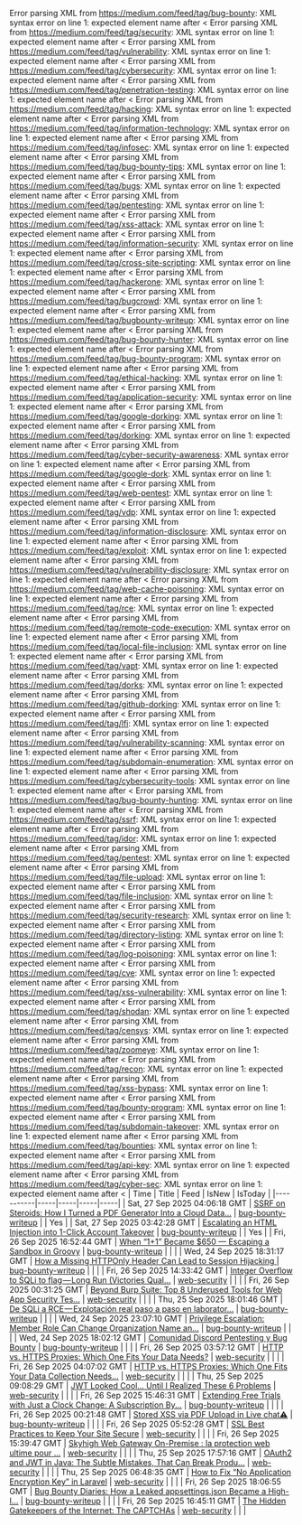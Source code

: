 Error parsing XML from https://medium.com/feed/tag/bug-bounty: XML syntax error on line 1: expected element name after <
Error parsing XML from https://medium.com/feed/tag/security: XML syntax error on line 1: expected element name after <
Error parsing XML from https://medium.com/feed/tag/vulnerability: XML syntax error on line 1: expected element name after <
Error parsing XML from https://medium.com/feed/tag/cybersecurity: XML syntax error on line 1: expected element name after <
Error parsing XML from https://medium.com/feed/tag/penetration-testing: XML syntax error on line 1: expected element name after <
Error parsing XML from https://medium.com/feed/tag/hacking: XML syntax error on line 1: expected element name after <
Error parsing XML from https://medium.com/feed/tag/information-technology: XML syntax error on line 1: expected element name after <
Error parsing XML from https://medium.com/feed/tag/infosec: XML syntax error on line 1: expected element name after <
Error parsing XML from https://medium.com/feed/tag/bug-bounty-tips: XML syntax error on line 1: expected element name after <
Error parsing XML from https://medium.com/feed/tag/bugs: XML syntax error on line 1: expected element name after <
Error parsing XML from https://medium.com/feed/tag/pentesting: XML syntax error on line 1: expected element name after <
Error parsing XML from https://medium.com/feed/tag/xss-attack: XML syntax error on line 1: expected element name after <
Error parsing XML from https://medium.com/feed/tag/information-security: XML syntax error on line 1: expected element name after <
Error parsing XML from https://medium.com/feed/tag/cross-site-scripting: XML syntax error on line 1: expected element name after <
Error parsing XML from https://medium.com/feed/tag/hackerone: XML syntax error on line 1: expected element name after <
Error parsing XML from https://medium.com/feed/tag/bugcrowd: XML syntax error on line 1: expected element name after <
Error parsing XML from https://medium.com/feed/tag/bugbounty-writeup: XML syntax error on line 1: expected element name after <
Error parsing XML from https://medium.com/feed/tag/bug-bounty-hunter: XML syntax error on line 1: expected element name after <
Error parsing XML from https://medium.com/feed/tag/bug-bounty-program: XML syntax error on line 1: expected element name after <
Error parsing XML from https://medium.com/feed/tag/ethical-hacking: XML syntax error on line 1: expected element name after <
Error parsing XML from https://medium.com/feed/tag/application-security: XML syntax error on line 1: expected element name after <
Error parsing XML from https://medium.com/feed/tag/google-dorking: XML syntax error on line 1: expected element name after <
Error parsing XML from https://medium.com/feed/tag/dorking: XML syntax error on line 1: expected element name after <
Error parsing XML from https://medium.com/feed/tag/cyber-security-awareness: XML syntax error on line 1: expected element name after <
Error parsing XML from https://medium.com/feed/tag/google-dork: XML syntax error on line 1: expected element name after <
Error parsing XML from https://medium.com/feed/tag/web-pentest: XML syntax error on line 1: expected element name after <
Error parsing XML from https://medium.com/feed/tag/vdp: XML syntax error on line 1: expected element name after <
Error parsing XML from https://medium.com/feed/tag/information-disclosure: XML syntax error on line 1: expected element name after <
Error parsing XML from https://medium.com/feed/tag/exploit: XML syntax error on line 1: expected element name after <
Error parsing XML from https://medium.com/feed/tag/vulnerability-disclosure: XML syntax error on line 1: expected element name after <
Error parsing XML from https://medium.com/feed/tag/web-cache-poisoning: XML syntax error on line 1: expected element name after <
Error parsing XML from https://medium.com/feed/tag/rce: XML syntax error on line 1: expected element name after <
Error parsing XML from https://medium.com/feed/tag/remote-code-execution: XML syntax error on line 1: expected element name after <
Error parsing XML from https://medium.com/feed/tag/local-file-inclusion: XML syntax error on line 1: expected element name after <
Error parsing XML from https://medium.com/feed/tag/vapt: XML syntax error on line 1: expected element name after <
Error parsing XML from https://medium.com/feed/tag/dorks: XML syntax error on line 1: expected element name after <
Error parsing XML from https://medium.com/feed/tag/github-dorking: XML syntax error on line 1: expected element name after <
Error parsing XML from https://medium.com/feed/tag/lfi: XML syntax error on line 1: expected element name after <
Error parsing XML from https://medium.com/feed/tag/vulnerability-scanning: XML syntax error on line 1: expected element name after <
Error parsing XML from https://medium.com/feed/tag/subdomain-enumeration: XML syntax error on line 1: expected element name after <
Error parsing XML from https://medium.com/feed/tag/cybersecurity-tools: XML syntax error on line 1: expected element name after <
Error parsing XML from https://medium.com/feed/tag/bug-bounty-hunting: XML syntax error on line 1: expected element name after <
Error parsing XML from https://medium.com/feed/tag/ssrf: XML syntax error on line 1: expected element name after <
Error parsing XML from https://medium.com/feed/tag/idor: XML syntax error on line 1: expected element name after <
Error parsing XML from https://medium.com/feed/tag/pentest: XML syntax error on line 1: expected element name after <
Error parsing XML from https://medium.com/feed/tag/file-upload: XML syntax error on line 1: expected element name after <
Error parsing XML from https://medium.com/feed/tag/file-inclusion: XML syntax error on line 1: expected element name after <
Error parsing XML from https://medium.com/feed/tag/security-research: XML syntax error on line 1: expected element name after <
Error parsing XML from https://medium.com/feed/tag/directory-listing: XML syntax error on line 1: expected element name after <
Error parsing XML from https://medium.com/feed/tag/log-poisoning: XML syntax error on line 1: expected element name after <
Error parsing XML from https://medium.com/feed/tag/cve: XML syntax error on line 1: expected element name after <
Error parsing XML from https://medium.com/feed/tag/xss-vulnerability: XML syntax error on line 1: expected element name after <
Error parsing XML from https://medium.com/feed/tag/shodan: XML syntax error on line 1: expected element name after <
Error parsing XML from https://medium.com/feed/tag/censys: XML syntax error on line 1: expected element name after <
Error parsing XML from https://medium.com/feed/tag/zoomeye: XML syntax error on line 1: expected element name after <
Error parsing XML from https://medium.com/feed/tag/recon: XML syntax error on line 1: expected element name after <
Error parsing XML from https://medium.com/feed/tag/xss-bypass: XML syntax error on line 1: expected element name after <
Error parsing XML from https://medium.com/feed/tag/bounty-program: XML syntax error on line 1: expected element name after <
Error parsing XML from https://medium.com/feed/tag/subdomain-takeover: XML syntax error on line 1: expected element name after <
Error parsing XML from https://medium.com/feed/tag/bounties: XML syntax error on line 1: expected element name after <
Error parsing XML from https://medium.com/feed/tag/api-key: XML syntax error on line 1: expected element name after <
Error parsing XML from https://medium.com/feed/tag/cyber-sec: XML syntax error on line 1: expected element name after <
| Time | Title | Feed | IsNew | IsToday |
|-----------|-----|-----|-----|-----|
| Sat, 27 Sep 2025 04:06:18 GMT | [ SSRF on Steroids: How I Turned a PDF Generator Into a Cloud Data...](https://freedium.cfd/https://medium.com/p/ea49e0f7a627) | [bug-bounty-writeup](https://medium.com/feed/tag/bug-bounty-writeup) |  | Yes |
| Sat, 27 Sep 2025 03:42:28 GMT | [Escalating an HTML Injection into 1-Click Account Takeover](https://freedium.cfd/https://medium.com/p/3ba9dbf0ce5f) | [bug-bounty-writeup](https://medium.com/feed/tag/bug-bounty-writeup) |  | Yes |
| Fri, 26 Sep 2025 16:52:44 GMT | [When “1+1” Became $650 —  Escaping a Sandbox in Groovy](https://freedium.cfd/https://medium.com/p/8183ef9a332c) | [bug-bounty-writeup](https://medium.com/feed/tag/bug-bounty-writeup) |  |  |
| Wed, 24 Sep 2025 18:31:17 GMT | [How a Missing HTTPOnly Header Can Lead to Session Hijacking ](https://freedium.cfd/https://medium.com/p/b161a0db6607) | [bug-bounty-writeup](https://medium.com/feed/tag/bug-bounty-writeup) |  |  |
| Fri, 26 Sep 2025 14:33:42 GMT | [Integer Overflow to SQLi to flag — Long Run (Victories Qual...](https://freedium.cfd/https://medium.com/p/e82c641b9c35) | [web-security](https://medium.com/feed/tag/web-security) |  |  |
| Fri, 26 Sep 2025 00:31:25 GMT | [Beyond Burp Suite: Top 8 Underused Tools for Web App Security Tes...](https://freedium.cfd/https://medium.com/p/453d6f3df331) | [web-security](https://medium.com/feed/tag/web-security) |  |  |
| Thu, 25 Sep 2025 18:01:46 GMT | [ De SQLi a RCE — Explotación real paso a paso en laborator...](https://freedium.cfd/https://medium.com/p/76cc3d73116a) | [bug-bounty-writeup](https://medium.com/feed/tag/bug-bounty-writeup) |  |  |
| Wed, 24 Sep 2025 23:07:10 GMT | [Privilege Escalation: Member Role Can Change Organization Name an...](https://freedium.cfd/https://medium.com/p/702e00786a42) | [bug-bounty-writeup](https://medium.com/feed/tag/bug-bounty-writeup) |  |  |
| Wed, 24 Sep 2025 18:02:12 GMT | [ Comunidad Discord Pentesting y Bug Bounty](https://freedium.cfd/https://medium.com/p/b51c9cd322b4) | [bug-bounty-writeup](https://medium.com/feed/tag/bug-bounty-writeup) |  |  |
| Fri, 26 Sep 2025 03:57:12 GMT | [HTTP vs. HTTPS Proxies: Which One Fits Your Data Needs?](https://freedium.cfd/https://medium.com/p/46b828138b59) | [web-security](https://medium.com/feed/tag/web-security) |  |  |
| Fri, 26 Sep 2025 04:07:02 GMT | [HTTP vs. HTTPS Proxies: Which One Fits Your Data Collection Needs...](https://freedium.cfd/https://medium.com/p/c34a8beaed39) | [web-security](https://medium.com/feed/tag/web-security) |  |  |
| Thu, 25 Sep 2025 09:08:29 GMT | [JWT Looked Cool… Until I Realized These 6 Problems](https://freedium.cfd/https://medium.com/p/0626b87cd7ab) | [web-security](https://medium.com/feed/tag/web-security) |  |  |
| Fri, 26 Sep 2025 15:46:31 GMT | [Extending Free Trials with Just a Clock Change: A Subscription By...](https://freedium.cfd/https://medium.com/p/515d8565cba9) | [bug-bounty-writeup](https://medium.com/feed/tag/bug-bounty-writeup) |  |  |
| Fri, 26 Sep 2025 00:21:48 GMT | [Stored XSS via PDF Upload in Live chat⚠️](https://freedium.cfd/https://medium.com/p/ce792a6eff1d) | [bug-bounty-writeup](https://medium.com/feed/tag/bug-bounty-writeup) |  |  |
| Fri, 26 Sep 2025 05:52:28 GMT | [SSL Best Practices to Keep Your Site Secure](https://freedium.cfd/https://medium.com/p/8dff5d426a8a) | [web-security](https://medium.com/feed/tag/web-security) |  |  |
| Fri, 26 Sep 2025 15:39:47 GMT | [ Skyhigh Web Gateway On-Premise : la protection web ultime pour ...](https://freedium.cfd/https://medium.com/p/c0aa248aff54) | [web-security](https://medium.com/feed/tag/web-security) |  |  |
| Thu, 25 Sep 2025 17:57:16 GMT | [OAuth2 and JWT in Java: The Subtle Mistakes, That Can Break Produ...](https://freedium.cfd/https://medium.com/p/570a5b4bf59c) | [web-security](https://medium.com/feed/tag/web-security) |  |  |
| Thu, 25 Sep 2025 06:48:35 GMT | [How to Fix “No Application Encryption Key” in Laravel](https://freedium.cfd/https://medium.com/p/f73cd07fa371) | [web-security](https://medium.com/feed/tag/web-security) |  |  |
| Fri, 26 Sep 2025 18:06:55 GMT | [Bug Bounty Diaries: How a Leaked appsettings.json Became a High-I...](https://freedium.cfd/https://medium.com/p/57c3e19e0a36) | [bug-bounty-writeup](https://medium.com/feed/tag/bug-bounty-writeup) |  |  |
| Fri, 26 Sep 2025 16:45:11 GMT | [The Hidden Gatekeepers of the Internet: The CAPTCHAs](https://freedium.cfd/https://medium.com/p/4621d227c07a) | [web-security](https://medium.com/feed/tag/web-security) |  |  |
